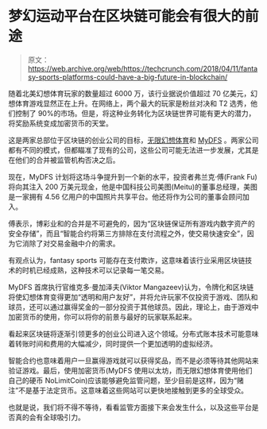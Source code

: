 # 梦幻运动平台在区块链可能会有很大的前途

> 原文：<https://web.archive.org/web/https://techcrunch.com/2018/04/11/fantasy-sports-platforms-could-have-a-big-future-in-blockchain/>

随着北美幻想体育玩家的数量超过 6000 万，该行业据说价值超过 70 亿美元，幻想体育游戏显然正在上升。在网络上，两个最大的玩家是粉丝对决和 T2 选秀，他们控制了 90%的市场。但是，将这种业务转化为区块链世界可能有更大的潜力，将奖励系统变成加密货币的天堂。

这是两家总部位于区块链的创业公司的目标，[无限幻想体育](https://web.archive.org/web/20230228031258/https://www.cryptofantasysports.com/)和 [MyDFS](https://web.archive.org/web/20230228031258/https://www.mydfs.net/) 。两家公司都有不同的模式，但都瞄准了现有的公司，这些公司可能无法进一步发展，尤其是在他们的合并被监管机构否决之后。

现在，MyDFS 计划将这场斗争提升到一个新的水平，投资者弗兰克·傅(Frank Fu)将向其注入 200 万美元现金，他是中国科技公司美图(Meitu)的董事总经理，美图是一家拥有 4.56 亿用户的中国照片共享平台。他还将作为公司的董事会顾问加入。

傅表示，博彩业和的合并是不可避免的，因为“区块链保证所有游戏内数字资产的安全存储”，而且“智能合约将第三方排除在支付流程之外，使交易快速安全”，因为它消除了对交易金融中介的需求。

有观点认为，fantasy sports 可能存在支付欺诈，这意味着该行业采用区块链技术的时机已经成熟，这种技术可以记录每一笔交易。

MyDFS 首席执行官维克多·曼加泽夫(Viktor Mangazeev)认为，令牌化和区块链将使幻想体育变得更加“透明和用户友好”，并将允许玩家不仅投资于游戏、团队和球员，还可以通过赢得奖金的一部分投资于其他球员。因此，理论上，由于游戏中加密货币的使用，你可以将你的前景与最好的玩家联系起来。

看起来区块链将逐渐引领更多的创业公司进入这个领域。分布式账本技术可能意味着转账时间和费用的大幅减少，同时提供一个更加透明的虚拟经济。

智能合约也意味着用户一旦赢得游戏就可以获得奖品，而不是必须等待其他网站来验证游戏。最后，使用加密货币(MyDFS 使用以太坊，而无限幻想体育使用他们自己的硬币 NoLimitCoin)应该能够避免监管问题，至少目前是这样，因为“赌注”不是基于法定货币。这意味着这些网站可以更快地接触到更多的全球受众。

也就是说，我们将不得不等待，看看监管方面接下来会发生什么，以及这些平台是否真的会有全球吸引力。